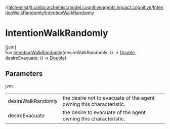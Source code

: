 //[alchemist](../../../index.md)/[it.unibo.alchemist.model.cognitiveagents.impact.cognitive](../index.md)/[IntentionWalkRandomly](index.md)/[IntentionWalkRandomly](-intention-walk-randomly.md)

# IntentionWalkRandomly

[jvm]\
fun [IntentionWalkRandomly](-intention-walk-randomly.md)(desireWalkRandomly: () -> [Double](https://kotlinlang.org/api/latest/jvm/stdlib/kotlin/-double/index.html), desireEvacuate: () -> [Double](https://kotlinlang.org/api/latest/jvm/stdlib/kotlin/-double/index.html))

## Parameters

jvm

| | |
|---|---|
| desireWalkRandomly | the desire not to evacuate of the agent owning this characteristic. |
| desireEvacuate | the desire to evacuate of the agent owning this characteristic. |
